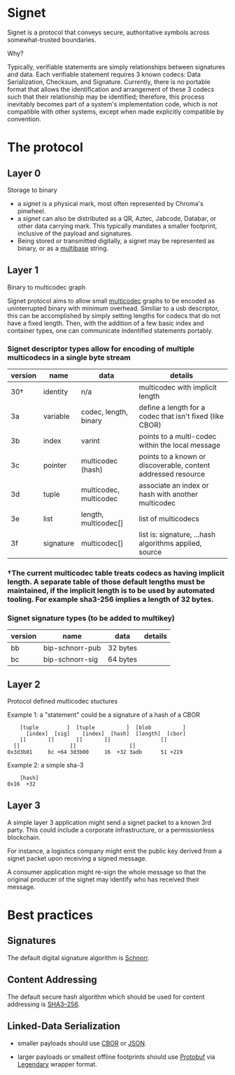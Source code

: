 # Signet

Signet is a protocol that conveys secure, authoritative symbols across somewhat-trusted boundaries.

Why?

Typically, verifiable statements are simply relationships between signatures and data. Each verifiable statement requires 3 known codecs: Data Serialization, Checksum, and Signature. Currently, there is no portable format that allows the identification and arrangement of these 3 codecs such that their relationship may be identified; therefore, this process inevitably becomes part of a system's implementation code, which is not compatible with other systems, except when made explicitly compatible by convention.

# The protocol

## Layer 0

Storage to binary

* a *signet* is a physical mark, most often represented by Chroma's pinwheel.
* a *signet* can also be distributed as a QR, Aztec, Jabcode, Databar, or other data carrying mark. This typically mandates a smaller footprint, inclusive of the payload and signatures.
* Being stored or transmitted digitally, a signet may be represented as binary, or as a [multibase](https://github.com/multiformats/multibase/blob/master/multibase.csv) string.
 
## Layer 1

Binary to multicodec graph

Signet protocol aims to allow small [multicodec](https://github.com/multiformats/multicodec/blob/master/table.csv) graphs to be encoded as uninterrupted binary with minimum overhead. Similiar to a usb descriptor, this can be accomplished by simply setting lengths for codecs that do not have a fixed length. Then, with the addition of a few basic index and container types, one can communicate indentified statements portably.

### Signet descriptor types allow for encoding of multiple multicodecs in a single byte stream
| version | name | data | details |
| ------- | ------ | ----------- | --- |
| 30†   | identity | n/a | multicodec with implicit length |
| 3a    | variable | codec, length, binary | define a length for a codec that isn't fixed (like CBOR) |
| 3b    | index | varint | points to a multi-codec within the local message |
| 3c    | pointer | multicodec (hash) | points to a known or discoverable, content addressed resource |
| 3d    | tuple | multicodec, multicodec | associate an index or hash with another multicodec |
| 3e    | list | length, multicodec[] | list of multicodecs |
| 3f    | signature | multicodec[] | list is: signature, ...hash algorithms applied, source |

### †The current multicodec table treats codecs as having implicit length. A separate table of those default lengths must be maintained, if the implicit length is to be used by automated tooling. For example sha3-256 implies a length of 32 bytes.

### Signet signature types (to be added to multikey)

| version | name | data | details |
| ------- | ------ | ----------- | --- |
| bb    | bip-schnorr-pub | 32 bytes |
| bc    | bip-schnorr-sig | 64 bytes |

## Layer 2

Protocol defined multicodec stuctures

Example 1: a "statement" could be a signature of a hash of a CBOR
```
    [tuple         ]  [tuple          ]  [blob          ]
      [index]  [sig]    [index]  [hash]  [length]  [cbor]
    []       []       []       []                []
  []                []                 []        
0x3d3b01     bc +64 3d3b00     16  +32 3adb      51 +219
```

Example 2: a simple sha-3
```
    [hash]
0x16  +32
```

## Layer 3

A simple layer 3 application might send a signet packet to a known 3rd party. This could include a corporate infrastructure, or a permissionless blockchain.

For instance, a logistics company might emit the public key derived from a signet packet upon receiving a signed message.

A consumer application might re-sign the whole message so that the original producer of the signet may identify who has received their message.

# Best practices

## Signatures

The default digital signature algorithm is [Schnorr](https://en.wikipedia.org/wiki/Schnorr_signature).

## Content Addressing

The default secure hash algorithm which should be used for content addressing is [SHA3–256](https://en.wikipedia.org/wiki/SHA-3).

## Linked-Data Serialization

- smaller payloads should use [CBOR](https://cbor.io/) or [JSON](https://github.com/mirkokiefer/canonical-json).

- larger payloads or smallest offline footprints should use [Protobuf](https://developers.google.com/protocol-buffers) via [Legendary](https://github.com/ChromaPDX/legendary) wrapper format.

